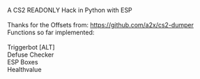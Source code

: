 A CS2 READONLY Hack in Python with ESP<br />
<br />
Thanks for the Offsets from: https://github.com/a2x/cs2-dumper<br />
Functions so far implemented:<br />
<br />
Triggerbot [ALT] <br />
Defuse Checker <br />
ESP Boxes <br />
Healthvalue <br />

